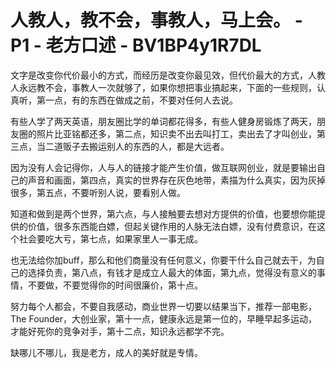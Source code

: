 # 人教人，教不会，事教人，马上会。 - P1 - 老方口述 - BV1BP4y1R7DL

文字是改变你代价最小的方式，而经历是改变你最见效，但代价最大的方式，人教人永远教不会，事教人一次就够了，如果你想把事业搞起来，下面的一些规则，认真听，第一点，有的东西在做成之前，不要对任何人去说。

有些人学了两天英语，朋友圈比学的单词都花得多，有些人健身房锻炼了两天，朋友圈的照片比亚铭都还多，第二点，知识卖不出去叫打工，卖出去了才叫创业，第三点，当二道贩子去搬运别人的东西的人，都是大远者。

因为没有人会记得你，人与人的链接才能产生价值，做互联网创业，就是要输出自己的声音和画面，第四点，真实的世界存在灰色地带，素描为什么真实，因为灰掉很多，第五点，不要听别人说，要看别人做。

知道和做到是两个世界，第六点，与人接触要去想对方提供的价值，也要想你能提供的价值，很多东西能白嫖，但起关键作用的人脉无法白嫖，没有付费意识，在这个社会要吃大亏，第七点，如果家里人一事无成。

也无法给你加buff，那么和他们商量没有任何意义，你要干什么自己就去干，为自己的选择负责，第八点，有钱才是成立人最大的体面，第九点，觉得没有意义的事情，不要做，不要觉得你的时间很廉价，第十点。

努力每个人都会，不要自我感动，商业世界一切要以结果当下，推荐一部电影，The Founder，大创业家，第十一点，健康永远是第一位的，早睡早起多运动，才能好死你的竞争对手，第十二点，知识永远都学不完。

缺哪儿不哪儿，我是老方，成人的美好就是专情。